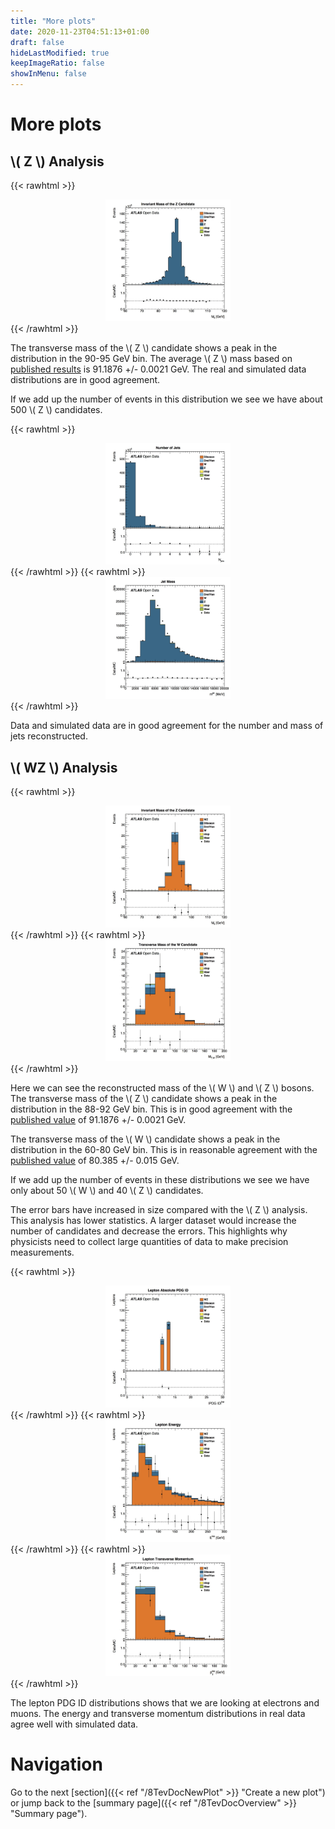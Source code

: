 ```yaml
---
title: "More plots"
date: 2020-11-23T04:51:13+01:00
draft: false
hideLastModified: true
keepImageRatio: false
showInMenu: false
---
```


# More plots

## \\( Z \\) Analysis
{{< rawhtml >}}
<CENTER>
<img src="images/Output/ZAnalysis/invMassZ.jpg" width="200" />
</CENTER>
{{< /rawhtml >}}

The transverse mass of the \\( Z \\) candidate shows a peak in the distribution in the 90-95 GeV bin.  The average \\( Z \\) mass based on [published results](http://pdg.lbl.gov/2012/listings/rpp2012-list-z-boson.pdf) is 91.1876 +/- 0.0021 GeV.  The real and simulated data distributions are in good agreement.

If we add up the number of events in this distribution we see we have about 500 \\( Z \\) candidates. 

{{< rawhtml >}}
<CENTER>
<img src="images/Output/ZAnalysis/n_jetsZ.jpg" width="200" />
</CENTER>
{{< /rawhtml >}}
{{< rawhtml >}}
<CENTER>
<img src="images/Output/ZAnalysis/jet_mZ.jpg" width="200" />
</CENTER>
{{< /rawhtml >}}

Data and simulated data are in good agreement for the number and mass of jets reconstructed.

## \\( WZ \\) Analysis

{{< rawhtml >}}
<CENTER>
<img src="images/Output/WZAnalysis/invMassWZ.jpg" width="200" />
</CENTER>
{{< /rawhtml >}}
{{< rawhtml >}}
<CENTER>
<img src="images/Output/WZAnalysis/WtMassWZ.jpg" width="200" />
</CENTER>
{{< /rawhtml >}}

Here we can see the reconstructed mass of the \\( W \\) and \\( Z \\) bosons.
The transverse mass of the \\( Z \\) candidate shows a peak in the distribution in the 88-92 GeV bin.  This is in good agreement with the [published value](http://pdg.lbl.gov/2012/listings/rpp2012-list-z-boson.pdf) of 91.1876 +/- 0.0021 GeV.

The transverse mass of the \\( W \\) candidate shows a peak in the distribution in the 60-80 GeV bin.
This is in reasonable agreement with the [published value](http://pdg.lbl.gov/2012/listings/rpp2012-list-w-boson.pdf) of 80.385 +/- 0.015 GeV.

If we add up the number of events in these distributions we see we have only about 50 \\( W \\) and 40 \\( Z \\) candidates.  

The error bars have increased in size compared with the \\( Z \\) analysis.  This analysis has lower statistics.  A larger dataset would increase the number of candidates and decrease the errors.  This highlights why physicists need to collect large quantities of data to make precision measurements.  

{{< rawhtml >}}
<CENTER>
<img src="images/Output/WZAnalysis/lep_typeWZ.jpg" width="200" />
</CENTER>
{{< /rawhtml >}}
{{< rawhtml >}}
<CENTER>
<img src="images/Output/WZAnalysis/lep_EWZ.jpg" width="200" />
</CENTER>
{{< /rawhtml >}}
{{< rawhtml >}}
<CENTER>
<img src="images/Output/WZAnalysis/lep_ptWZ.jpg" width="200" />
</CENTER>
{{< /rawhtml >}}

The lepton PDG ID distributions shows that we are looking at electrons and muons.  The energy and transverse momentum distributions in real data agree well with simulated data.

# Navigation
Go to the next [section]({{< ref "/8TevDocNewPlot" >}} "Create a new plot") or jump back to the [summary page]({{< ref "/8TevDocOverview" >}} "Summary page").